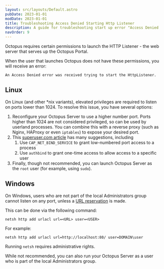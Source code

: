 ```yaml
---
layout: src/layouts/Default.astro
pubDate: 2023-01-01
modDate: 2023-01-01
title: Troubleshooting Access Denied Starting Http Listener
description: A guide for troubleshooting start up error "Access Denied starting HTTP Listener"
navOrder: 9
---
```


Octopus requires certain permissions to launch the HTTP Listener - the web server that serves up the Octopus Portal.

When the user that launches Octopus does not have these permissions, you will receive an error:

```
An Access Denied error was received trying to start the HttpListener.
```

## Linux

On Linux (and other *nix variants), elevated privileges are required to listen on ports lower than 1024. To resolve this issue, you have several options:

1. Reconfigure your Octopus Server to use a higher number port. Ports higher than 1024 are not considered privileged, so can be used by userland processes. You can combine this with a reverse proxy (such as Nginx, HAProxy or even `iptables`) to expose your desired port.
1. This [superuser.com article](https://superuser.com/questions/710253/allow-non-root-process-to-bind-to-port-80-and-443) has many suggestions, including
    1. Use `CAP_NET_BIND_SERVICE` to grant low-numbered port access to a process
    1. Use `authbind` to grant one-time access to allow access to a specific user
1. Finally, though not recommended, you can launch Octopus Server as the `root` user (for example, using `sudo`).

## Windows

On Windows, users who are not part of the local Administrators group cannot listen on any port, unless a [URL reservation](https://docs.microsoft.com/en-us/windows-server/networking/technologies/netsh/netsh-http#add-urlacl) is made.

This can be done via the following command:

```
netsh http add urlacl url=<URL> user=<USER>
```

For example:
```
netsh http add urlacl url=http://localhost:80/ user=DOMAIN\user
```

Running `netsh` requires administrative rights.

While not recommended, you can also run your Octopus Server as a user who is part of the local Administrators group.
